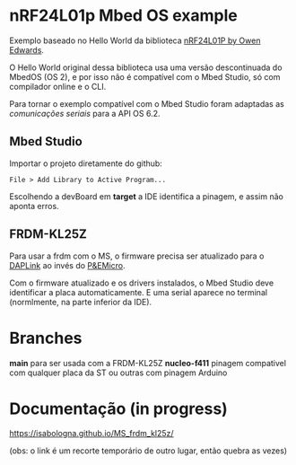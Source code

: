 # nRF24L01p Mbed OS example

Exemplo baseado no Hello World da biblioteca [nRF24L01P by Owen Edwards](https://os.mbed.com/users/Owen/code/nRF24L01P/). 

O Hello World original dessa biblioteca usa uma versão descontinuada do MbedOS (OS 2), e por isso não é compatível com o Mbed Studio, só com compilador online e o CLI.

Para tornar o exemplo compatível com o Mbed Studio foram adaptadas as *comunicações seriais* para a API OS 6.2. 

## Mbed Studio

Importar o projeto diretamente do github: 
```
File > Add Library to Active Program...
```

Escolhendo a devBoard em **target** a IDE identifica a pinagem, e assim não aponta erros. 

## FRDM-KL25Z

Para usar a frdm com o MS, o firmware precisa ser atualizado para o [DAPLink](open_sda_bin/k20dx_frdmkl25z_if_crc.bin) ao invés do [P&EMicro](open_sda_bin/MSD-DEBUG-FRDM-KL25Z_Pemicro_v118.SDA). 

Com o firmware atualizado e os drivers instalados, o Mbed Studio deve identificar a placa automaticamente. E uma serial aparece no terminal (normlmente, na parte inferior da IDE).

# Branches

**main** para ser usada com a FRDM-KL25Z
**nucleo-f411** pinagem compativel com qualquer placa da ST ou outras com pinagem Arduino

# Documentação (in progress)
https://isabologna.github.io/MS_frdm_kl25z/

(obs: o link é um recorte temporário de outro lugar, então quebra as vezes)
